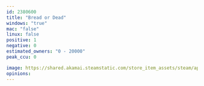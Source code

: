 ```yaml
---
id: 2380600
title: "Bread or Dead"
windows: "true"
mac: "false"
linux: false
positive: 1
negative: 0
estimated_owners: "0 - 20000"
peak_ccu: 0

image: https://shared.akamai.steamstatic.com/store_item_assets/steam/apps/2380600/header.jpg?t=1731704791
opinions:
---
```

